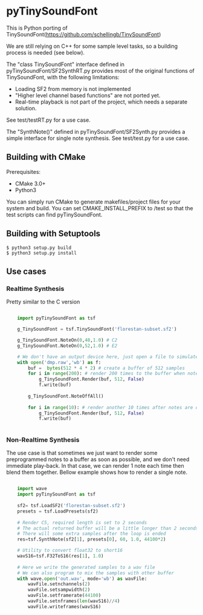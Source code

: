 pyTinySoundFont
================

This is Python porting of TinySoundFont(https://github.com/schellingb/TinySoundFont)

We are still relying on C++ for some sample level tasks, so a building process is needed (see below).

The "class TinySoundFont" interface defined in pyTinySoundFont/SF2SynthRT.py provides most of the original functions of TinySoundFont, with the following limitations:

* Loading SF2 from memory is not implemented
* "Higher level channel based functions" are not ported yet.
* Real-time playback is not part of the project, which needs a separate solution.

See test/testRT.py for a use case.

The "SynthNote()" defined in pyTinySoundFont/SF2Synth.py provides a simple interface for single note synthesis. See test/test.py for a use case.


## Building with CMake

Prerequisites:

* CMake 3.0+
* Python3

You can simply run CMake to generate makefiles/project files for your system and build. 
You can set CMAKE_INSTALL_PREFIX to /test so that the test scripts can find pyTinySoundFont.

## Building with Setuptools

	$ python3 setup.py build	
	$ python3 setup.py install

## Use cases

### Realtime Synthesis

Pretty similar to the C version

```Python

	import pyTinySoundFont as tsf

	g_TinySoundFont = tsf.TinySoundFont('florestan-subset.sf2')

	g_TinySoundFont.NoteOn(0,48,1.0) # C2
	g_TinySoundFont.NoteOn(0,52,1.0) # E2

	# We don't have an output device here, just open a file to simulate
	with open('dmp.raw','wb') as f:
		buf =  bytes(512 * 4 * 2) # create a buffer of 512 samples
		for i in range(200): # render 200 times to the buffer when notes are on
			g_TinySoundFont.Render(buf, 512, False)
			f.write(buf)
		
		g_TinySoundFont.NoteOffAll()
	
		for i in range(10): # render another 10 times after notes are off 
			g_TinySoundFont.Render(buf, 512, False)
			f.write(buf)
	

```

### Non-Realtime Synthesis

The use case is that sometimes we just want to render some preprogrammed notes to a buffer as soon as possible, and we don't need immediate play-back. In that case, we can render 1 note each time then blend them together. Bellow example shows how to render a single note.


```Python

	import wave
	import pyTinySoundFont as tsf
	
	sf2= tsf.LoadSF2('florestan-subset.sf2')
	presets = tsf.LoadPresets(sf2)
	
	# Render C5, required length is set to 2 seconds
	# The actual returned buffer will be a little longer than 2 seconds
	# There will some extra samples after the loop is ended
	res=tsf.SynthNote(sf2[1], presets[0], 60, 1.0, 44100*2)

	# Utility to convert float32 to short16
	wavS16=tsf.F32ToS16(res[1], 1.0)
	
	# Here we write the generated samples to a wav file
	# We can also program to mix the samples with other buffer
	with wave.open('out.wav', mode='wb') as wavFile:
		wavFile.setnchannels(2)
		wavFile.setsampwidth(2)
		wavFile.setframerate(44100)
		wavFile.setnframes(len(wavS16)//4)
		wavFile.writeframes(wavS16)

```
